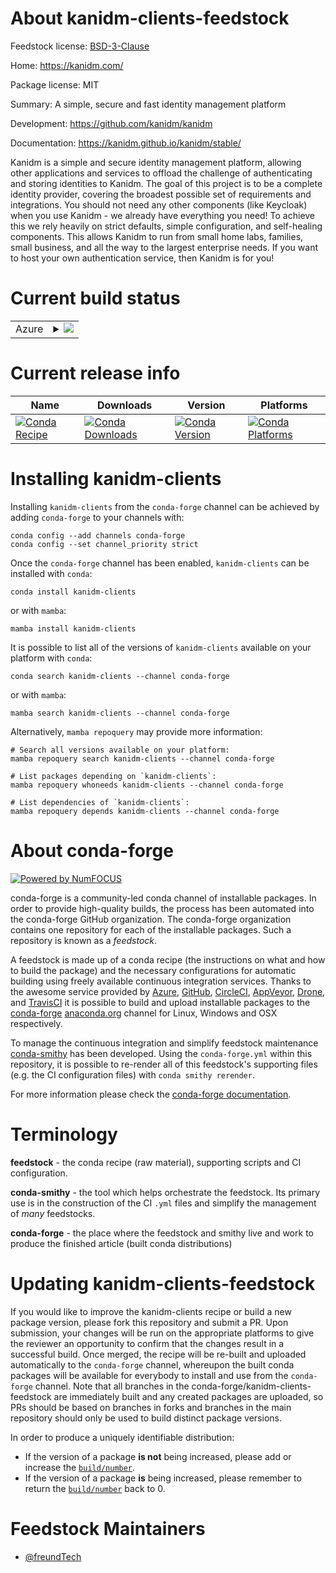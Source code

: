 About kanidm-clients-feedstock
==============================

Feedstock license: [BSD-3-Clause](https://github.com/conda-forge/kanidm-clients-feedstock/blob/main/LICENSE.txt)

Home: https://kanidm.com/

Package license: MIT

Summary: A simple, secure and fast identity management platform

Development: https://github.com/kanidm/kanidm

Documentation: https://kanidm.github.io/kanidm/stable/

Kanidm is a simple and secure identity management platform, allowing other applications and services to offload the challenge of authenticating and storing identities to Kanidm.
The goal of this project is to be a complete identity provider, covering the broadest possible set of requirements and integrations. You should not need any other components (like Keycloak) when you use Kanidm - we already have everything you need!
To achieve this we rely heavily on strict defaults, simple configuration, and self-healing components. This allows Kanidm to run from small home labs, families, small business, and all the way to the largest enterprise needs.
If you want to host your own authentication service, then Kanidm is for you!


Current build status
====================


<table>
    
  <tr>
    <td>Azure</td>
    <td>
      <details>
        <summary>
          <a href="https://dev.azure.com/conda-forge/feedstock-builds/_build/latest?definitionId=21544&branchName=main">
            <img src="https://dev.azure.com/conda-forge/feedstock-builds/_apis/build/status/kanidm-clients-feedstock?branchName=main">
          </a>
        </summary>
        <table>
          <thead><tr><th>Variant</th><th>Status</th></tr></thead>
          <tbody><tr>
              <td>linux_64</td>
              <td>
                <a href="https://dev.azure.com/conda-forge/feedstock-builds/_build/latest?definitionId=21544&branchName=main">
                  <img src="https://dev.azure.com/conda-forge/feedstock-builds/_apis/build/status/kanidm-clients-feedstock?branchName=main&jobName=linux&configuration=linux%20linux_64_" alt="variant">
                </a>
              </td>
            </tr><tr>
              <td>osx_64</td>
              <td>
                <a href="https://dev.azure.com/conda-forge/feedstock-builds/_build/latest?definitionId=21544&branchName=main">
                  <img src="https://dev.azure.com/conda-forge/feedstock-builds/_apis/build/status/kanidm-clients-feedstock?branchName=main&jobName=osx&configuration=osx%20osx_64_" alt="variant">
                </a>
              </td>
            </tr><tr>
              <td>osx_arm64</td>
              <td>
                <a href="https://dev.azure.com/conda-forge/feedstock-builds/_build/latest?definitionId=21544&branchName=main">
                  <img src="https://dev.azure.com/conda-forge/feedstock-builds/_apis/build/status/kanidm-clients-feedstock?branchName=main&jobName=osx&configuration=osx%20osx_arm64_" alt="variant">
                </a>
              </td>
            </tr><tr>
              <td>win_64</td>
              <td>
                <a href="https://dev.azure.com/conda-forge/feedstock-builds/_build/latest?definitionId=21544&branchName=main">
                  <img src="https://dev.azure.com/conda-forge/feedstock-builds/_apis/build/status/kanidm-clients-feedstock?branchName=main&jobName=win&configuration=win%20win_64_" alt="variant">
                </a>
              </td>
            </tr>
          </tbody>
        </table>
      </details>
    </td>
  </tr>
</table>

Current release info
====================

| Name | Downloads | Version | Platforms |
| --- | --- | --- | --- |
| [![Conda Recipe](https://img.shields.io/badge/recipe-kanidm--clients-green.svg)](https://anaconda.org/conda-forge/kanidm-clients) | [![Conda Downloads](https://img.shields.io/conda/dn/conda-forge/kanidm-clients.svg)](https://anaconda.org/conda-forge/kanidm-clients) | [![Conda Version](https://img.shields.io/conda/vn/conda-forge/kanidm-clients.svg)](https://anaconda.org/conda-forge/kanidm-clients) | [![Conda Platforms](https://img.shields.io/conda/pn/conda-forge/kanidm-clients.svg)](https://anaconda.org/conda-forge/kanidm-clients) |

Installing kanidm-clients
=========================

Installing `kanidm-clients` from the `conda-forge` channel can be achieved by adding `conda-forge` to your channels with:

```
conda config --add channels conda-forge
conda config --set channel_priority strict
```

Once the `conda-forge` channel has been enabled, `kanidm-clients` can be installed with `conda`:

```
conda install kanidm-clients
```

or with `mamba`:

```
mamba install kanidm-clients
```

It is possible to list all of the versions of `kanidm-clients` available on your platform with `conda`:

```
conda search kanidm-clients --channel conda-forge
```

or with `mamba`:

```
mamba search kanidm-clients --channel conda-forge
```

Alternatively, `mamba repoquery` may provide more information:

```
# Search all versions available on your platform:
mamba repoquery search kanidm-clients --channel conda-forge

# List packages depending on `kanidm-clients`:
mamba repoquery whoneeds kanidm-clients --channel conda-forge

# List dependencies of `kanidm-clients`:
mamba repoquery depends kanidm-clients --channel conda-forge
```


About conda-forge
=================

[![Powered by
NumFOCUS](https://img.shields.io/badge/powered%20by-NumFOCUS-orange.svg?style=flat&colorA=E1523D&colorB=007D8A)](https://numfocus.org)

conda-forge is a community-led conda channel of installable packages.
In order to provide high-quality builds, the process has been automated into the
conda-forge GitHub organization. The conda-forge organization contains one repository
for each of the installable packages. Such a repository is known as a *feedstock*.

A feedstock is made up of a conda recipe (the instructions on what and how to build
the package) and the necessary configurations for automatic building using freely
available continuous integration services. Thanks to the awesome service provided by
[Azure](https://azure.microsoft.com/en-us/services/devops/), [GitHub](https://github.com/),
[CircleCI](https://circleci.com/), [AppVeyor](https://www.appveyor.com/),
[Drone](https://cloud.drone.io/welcome), and [TravisCI](https://travis-ci.com/)
it is possible to build and upload installable packages to the
[conda-forge](https://anaconda.org/conda-forge) [anaconda.org](https://anaconda.org/)
channel for Linux, Windows and OSX respectively.

To manage the continuous integration and simplify feedstock maintenance
[conda-smithy](https://github.com/conda-forge/conda-smithy) has been developed.
Using the ``conda-forge.yml`` within this repository, it is possible to re-render all of
this feedstock's supporting files (e.g. the CI configuration files) with ``conda smithy rerender``.

For more information please check the [conda-forge documentation](https://conda-forge.org/docs/).

Terminology
===========

**feedstock** - the conda recipe (raw material), supporting scripts and CI configuration.

**conda-smithy** - the tool which helps orchestrate the feedstock.
                   Its primary use is in the construction of the CI ``.yml`` files
                   and simplify the management of *many* feedstocks.

**conda-forge** - the place where the feedstock and smithy live and work to
                  produce the finished article (built conda distributions)


Updating kanidm-clients-feedstock
=================================

If you would like to improve the kanidm-clients recipe or build a new
package version, please fork this repository and submit a PR. Upon submission,
your changes will be run on the appropriate platforms to give the reviewer an
opportunity to confirm that the changes result in a successful build. Once
merged, the recipe will be re-built and uploaded automatically to the
`conda-forge` channel, whereupon the built conda packages will be available for
everybody to install and use from the `conda-forge` channel.
Note that all branches in the conda-forge/kanidm-clients-feedstock are
immediately built and any created packages are uploaded, so PRs should be based
on branches in forks and branches in the main repository should only be used to
build distinct package versions.

In order to produce a uniquely identifiable distribution:
 * If the version of a package **is not** being increased, please add or increase
   the [``build/number``](https://docs.conda.io/projects/conda-build/en/latest/resources/define-metadata.html#build-number-and-string).
 * If the version of a package **is** being increased, please remember to return
   the [``build/number``](https://docs.conda.io/projects/conda-build/en/latest/resources/define-metadata.html#build-number-and-string)
   back to 0.

Feedstock Maintainers
=====================

* [@freundTech](https://github.com/freundTech/)


